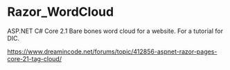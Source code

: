 # Razor_WordCloud
ASP.NET C# Core 2.1 Bare bones word cloud for a website.
For a tutorial for DIC.

https://www.dreamincode.net/forums/topic/412856-aspnet-razor-pages-core-21-tag-cloud/
